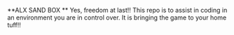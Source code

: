 **ALX SAND BOX **
Yes, freedom at last!!
This repo is to assist in coding in an environment you are in control over.
It is bringing the game to your home tuff!!
